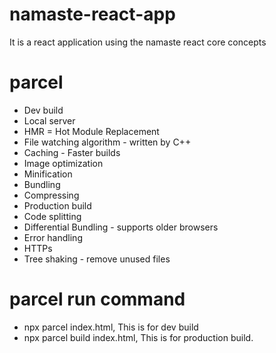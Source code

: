 # namaste-react-app
It is a react application using the namaste react core concepts

# parcel
- Dev build
- Local server
- HMR = Hot Module Replacement
- File watching algorithm - written by C++
- Caching - Faster builds
- Image optimization
- Minification
- Bundling
- Compressing
- Production build
- Code splitting
- Differential Bundling - supports older browsers
- Error handling
- HTTPs
- Tree shaking - remove unused files

# parcel run command
- npx parcel index.html, This is for dev build
- npx parcel build index.html, This is for production build.
